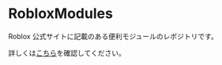 # RobloxModules

Roblox 公式サイトに記載のある便利モジュールのレポジトリです。

詳しくは[こちら](https://create.roblox.com/docs/samples)を確認してください。
